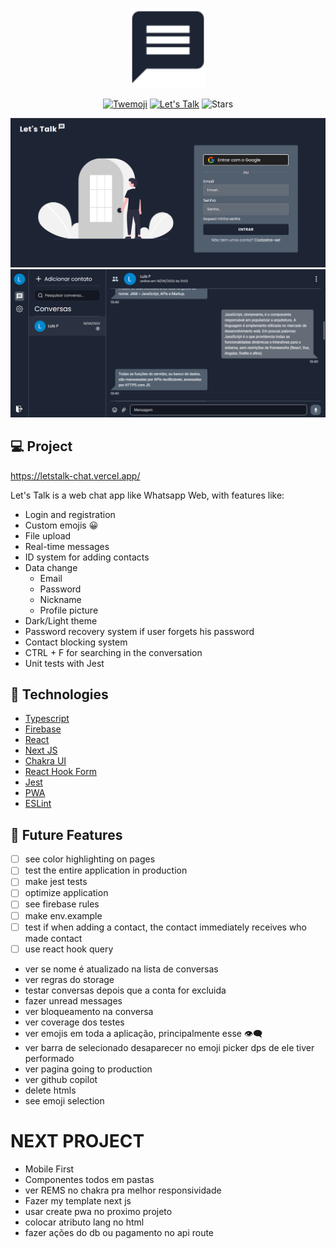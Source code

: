 <p align="center">
  <img alt="Let's Talk" src="public/favicon.svg" width=120 />
</p>

<p align="center">
  <a href="https://twemoji.twitter.com/"><img alt="Twemoji" src="https://img.shields.io/badge/twemoji-1d2434?style=for-the-badge&logo=twitter"/></a>
  <a href="https://letstalk-chat.vercel.app/"><img alt="Let's Talk" src="https://img.shields.io/badge/let%27s%20talk-1d2434?style=for-the-badge"/></a>
  <img alt="Stars" src="https://img.shields.io/github/stars/luisspassos/LetsTalk?style=for-the-badge&color=525f6f&labelColor=1d2434"/> 
</p>

<img alt="Login Page" src=".github/images/login_page.png" />
<img alt="Conversations Page" src=".github/images/conversations_page.png" />

## :computer: Project

https://letstalk-chat.vercel.app/

Let's Talk is a web chat app like Whatsapp Web, with features like:

- Login and registration
- Custom emojis :grinning:
- File upload
- Real-time messages
- ID system for adding contacts
- Data change
  - Email
  - Password
  - Nickname
  - Profile picture
- Dark/Light theme
- Password recovery system if user forgets his password
- Contact blocking system
- CTRL + F for searching in the conversation
- Unit tests with Jest

## :rocket: Technologies

- [Typescript](https://www.typescriptlang.org/)
- [Firebase](https://firebase.google.com/?hl=en)
- [React](https://reactjs.org/)
- [Next JS](https://nextjs.org/)
- [Chakra UI](https://chakra-ui.com/)
- [React Hook Form](https://react-hook-form.com/)
- [Jest](https://jestjs.io/)
- [PWA](https://developer.mozilla.org/en-US/docs/Web/Progressive_web_apps)
- [ESLint](https://eslint.org/)

## :dart: Future Features

- [ ] see color highlighting on pages
- [ ] test the entire application in production
- [ ] make jest tests
- [ ] optimize application
- [ ] see firebase rules
- [ ] make env.example
- [ ] test if when adding a contact, the contact immediately receives who made contact
- [ ] use react hook query

- ver se nome é atualizado na lista de conversas
- ver regras do storage
- testar conversas depois que a conta for excluida
- fazer unread messages
- ver bloqueamento na conversa
- ver coverage dos testes
- ver emojis em toda a aplicação, principalmente esse 👁️‍🗨️
- ver barra de selecionado desaparecer no emoji picker dps de ele tiver performado
- ver pagina going to production
- ver github copilot
- delete htmls
- see emoji selection

# NEXT PROJECT

- Mobile First
- Componentes todos em pastas
- ver REMS no chakra pra melhor responsividade
- Fazer my template next js
- usar create pwa no proximo projeto
- colocar atributo lang no html
- fazer ações do db ou pagamento no api route
